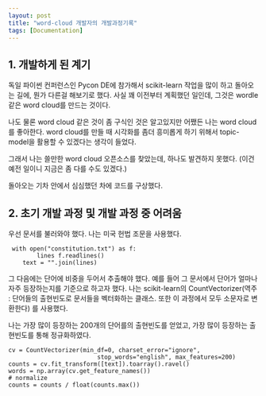 ```yaml
---
layout: post
title: "word-cloud 개발자의 개발과정기록"
tags: [Documentation]
---
```


## 1. 개발하게 된 계기

 독일 파이썬 컨퍼런스인 Pycon DE에 참가해서 scikit-learn 작업을 많이 하고 돌아오는 길에, 뭔가 다른걸 해보기로 했다. 사실 꽤 이전부터 계획했던 일인데, 그것은 wordle 같은 word cloud를 만드는 것이다.

 나도 물론 word cloud 같은 것이 좀 구식인 것은 알고있지만 어쨌든 나는 word cloud를 좋아한다. word cloud를 만들 때 시각화를 좀더 흥미롭게 하기 위해서 topic-model을 활용할 수 있겠다는 생각이 들었다.

 그래서 나는 쓸만한 word cloud 오픈소스를 찾았는데, 하나도 발견하지 못했다. (이건 예전 일이니 지금은 좀 다를 수도 있겠다.)

 돌아오는 기차 안에서 심심했던 차에 코드를 구상했다.

## 2. 초기 개발 과정 및 개발 과정 중 어려움

 우선 문서를 불러와야 했다. 나는 미국 헌법 조문을 사용했다.

```
 with open("constitution.txt") as f:
        lines f.readlines()                                                                            
    text = "".join(lines) 
```

 그 다음에는 단어에 비중을 두어서 추출해야 했다. 예를 들어 그 문서에서 단어가 얼마나 자주 등장하는지를 기준으로 하고자 했다. 나는 scikit-learn의  CountVectorizer(역주 : 단어들의 출현빈도로 문서들을 벡터화하는 클래스. 또한 이 과정에서 모두 소문자로 변환한다) 를 사용했다. 
 
 나는 가장 많이 등장하는 200개의 단어를의 출현빈도를 얻었고, 가장 많이 등장하는 출현빈도를 통해 정규화하였다.

```
cv = CountVectorizer(min_df=0, charset_error="ignore",                                               
                         stop_words="english", max_features=200)
counts = cv.fit_transform([text]).toarray().ravel()                                                  
words = np.array(cv.get_feature_names()) 
# normalize                                                                                                                                             
counts = counts / float(counts.max())

```


